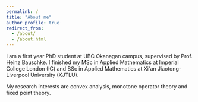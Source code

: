 ```yaml
---
permalink: /
title: "About me"
author_profile: true
redirect_from: 
  - /about/
  - /about.html
---
```


I am a first year PhD student at UBC Okanagan campus, supervised by Prof. Heinz Bauschke. I finished my MSc in Applied Mathematics at Imperial College London (IC) and BSc in Applied Mathematics at Xi'an Jiaotong-Liverpool University (XJTLU). 

My research interests are convex analysis, monotone operator theory and fixed point theory.
